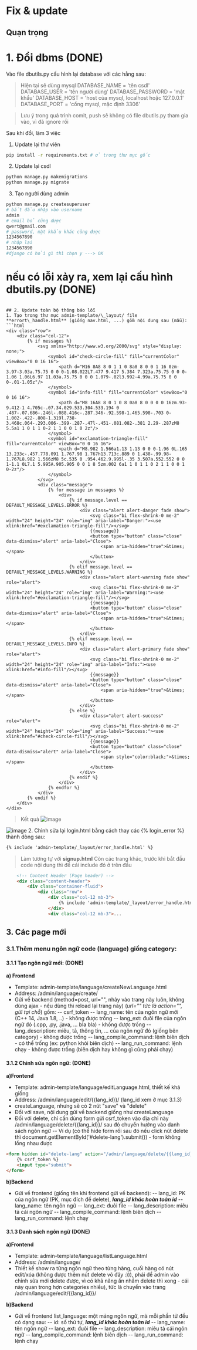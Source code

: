 # Fix & update
## Quạn trọng
# 1. Đổi dbms   (DONE)
Vào file dbutils.py cấu hình lại database với các hằng sau:
> Hiện tại sẽ dùng mysql
DATABASE_NAME = 'tên csdl'
DATABASE_USER = 'tên người dùng'
DATABASE_PASSWORD = 'mật khẩu'
DATABASE_HOST = 'host của mysql, localhost hoặc 127.0.0.1'
DATABASE_PORT = 'cổng mysql, mặc định 3306'

> Lưu ý trong quá trình comit, push sẽ không có file dbutils.py tham gia vào, vì đã ignore rồi

Sau khi đổi, làm 3 việc
1. Update lại thư viên
```bash
pip install -r requirements.txt # ở trong thư mục gốc
```
2. Update lại csdl
```bash
python manage.py makemigrations
python manage.py migrate
```
3. Tạo người dùng admin
```bash
python manage.py createsuperuser
# bắt đầu nhập vào username
admin
# email bỏ cũng được
qwert@gmail.com
# password, mật khẩu khác cũng được
1234567890
# nhập lại
1234567890
#django có hỏi gì thì chọn y ---> OK
```
# nếu có lỗi xảy ra, xem lại cấu hình dbutils.py (DONE)
```

## 2. Update toàn bộ thông báo lỗi
1. Tạo trong thư mục admin-template/\_layout/ file **errort\_handle.html** (giống nav.html, ...) gồm nội dung sau (mẫu):
```html
<div class="row">
    <div class="col-12">
        {% if messages %}
            <svg xmlns="http://www.w3.org/2000/svg" style="display: none;">
                <symbol id="check-circle-fill" fill="currentColor" viewBox="0 0 16 16">
                    <path d="M16 8A8 8 0 1 1 0 8a8 8 0 0 1 16 0zm-3.97-3.03a.75.75 0 0 0-1.08.022L7.477 9.417 5.384 7.323a.75.75 0 0 0-1.06 1.06L6.97 11.03a.75.75 0 0 0 1.079-.02l3.992-4.99a.75.75 0 0 0-.01-1.05z"/>
                </symbol>
                <symbol id="info-fill" fill="currentColor" viewBox="0 0 16 16">
                    <path d="M8 16A8 8 0 1 0 8 0a8 8 0 0 0 0 16zm.93-9.412-1 4.705c-.07.34.029.533.304.533.194 0 .487-.07.686-.246l-.088.416c-.287.346-.92.598-1.465.598-.703 0-1.002-.422-.808-1.319l.738-3.468c.064-.293.006-.399-.287-.47l-.451-.081.082-.381 2.29-.287zM8 5.5a1 1 0 1 1 0-2 1 1 0 0 1 0 2z"/>
                </symbol>
                <symbol id="exclamation-triangle-fill" fill="currentColor" viewBox="0 0 16 16">
                    <path d="M8.982 1.566a1.13 1.13 0 0 0-1.96 0L.165 13.233c-.457.778.091 1.767.98 1.767h13.713c.889 0 1.438-.99.98-1.767L8.982 1.566zM8 5c.535 0 .954.462.9.995l-.35 3.507a.552.552 0 0 1-1.1 0L7.1 5.995A.905.905 0 0 1 8 5zm.002 6a1 1 0 1 1 0 2 1 1 0 0 1 0-2z"/>
                </symbol>
            </svg>
            <div class="message">
                {% for message in messages %}
                    <div>
                        {% if message.level == DEFAULT_MESSAGE_LEVELS.ERROR %}
                            <div class="alert alert-danger fade show">
                                <svg class="bi flex-shrink-0 me-2" width="24" height="24" role="img" aria-label="Danger:"><use xlink:href="#exclamation-triangle-fill"/></svg>
                                {{message}}
                                <button type="button" class="close" data-dismiss="alert" aria-label="Close">
                                    <span aria-hidden="true">&times;</span>
                                </button>
                            </div>
                        {% elif message.level == DEFAULT_MESSAGE_LEVELS.WARNING %}
                            <div class="alert alert-warning fade show" role="alert">
                                <svg class="bi flex-shrink-0 me-2" width="24" height="24" role="img" aria-label="Warning:"><use xlink:href="#exclamation-triangle-fill"/></svg>
                                {{message}}
                                <button type="button" class="close" data-dismiss="alert" aria-label="Close">
                                    <span aria-hidden="true">&times;</span>
                                </button>
                            </div>
                        {% elif message.level == DEFAULT_MESSAGE_LEVELS.INFO %}
                            <div class="alert alert-primary fade show" role="alert">
                                <svg class="bi flex-shrink-0 me-2" width="24" height="24" role="img" aria-label="Info:"><use xlink:href="#info-fill"/></svg>
                                {{message}}
                                <button type="button" class="close" data-dismiss="alert" aria-label="Close">
                                    <span aria-hidden="true">&times;</span>
                                </button>
                            </div>
                        {% else %}
                            <div class="alert alert-success" role="alert">
                                <svg class="bi flex-shrink-0 me-2" width="24" height="24" role="img" aria-label="Success:"><use xlink:href="#check-circle-fill"/></svg>
                                {{message}}
                                <button type="button" class="close" data-dismiss="alert" aria-label="Close">
                                    <span style="color:black;">&times;</span>
                                </button>
                            </div>
                        {% endif %}
                    </div>
                {% endfor %}
            </div>
        {% endif %}
    </div>
</div>
```
> Kết quả
![image](https://i.ibb.co/93gFrH5/u1.png)

![image](https://i.ibb.co/pbPnqnV/u2.png)
2. Chỉnh sửa lại login.html bằng cách thay các {% login_error %} thành dòng sau:
```html
{% include 'admin-template/_layout/error_handle.html' %}
```
> Làm tương tự với **signup.html**
> Còn các trang khác, trước khi bắt đầu code nội dung thì để cái include đó ở trên đầu
```html
	<!-- Content Header (Page header) -->
	<div class="content-header">
		<div class="container-fluid">
			<div class="row">
				<div class="col-12 mb-3">
					{% include 'admin-template/_layout/error_handle.html' %}
				</div>
				<div class="col-12 mb-3">...
```
## 3. Các page mới
### 3.1.Thêm menu ngôn ngữ code (language) giống category:
#### 3.1.1 Tạo ngôn ngữ mới:    (DONE)

**a) Frontend**
- Template: admin-template/language/createNewLanguage.html
- Address: /admin/language/create/
- Gửi về backend (method=post, url="", nhảy vào trang này luôn, không dùng ajax - nếu dùng thì reload lại trang này) (_url="" tức là action="", gửi tại chỗ_) gồm:
-- csrf_token
-- lang_name: tên của ngôn ngữ mới (C++ 14, Java 1.8, ..) - không được trống
-- lang_ext: đuôi file của ngôn ngữ đó (.cpp, .py, .java, ... bla bla) - không được trống
-- lang_description: miêu, tả, thông tin, ... của ngôn ngữ đó (giống bên category) - không được trống
-- lang_compile_command: lệnh biên dịch - có thể trống (ex: python khỏi biên dịch)
-- lang_run_command: lệnh chạy - không được trống (biên dịch hay không gì cũng phải chạy)

#### 3.1.2 Chỉnh sửa ngôn ngữ:   (DONE)
**a)Frontend**
- Template: admin-template/language/editLanguage.html, thiết kế khá giống
- Address: /admin/language/edit/{{lang\_id}}/ (lang\_id xem ở mục 3.1.3)
- createLanguage, nhưng sẽ có 2 nút "save" và "delete"
- Đối với save, nội dung gửi về backend giống như createLanguage
- Đối với delete, chỉ cần dùng form gửi csrf\_token vào địa chỉ này /admin/language/delete/{{lang_id}}/ sau đó chuyển hướng vào danh sách ngôn ngữ
-- Ví dụ (có thể hide form rồi sau đó nếu click nút delete thì document.getElementById('#delete-lang').submit()) - form không lồng nhau được
```html
<form hidden id="delete-lang" action="/admin/language/delete/{{lang_id}}/" method="post">
    {% csrf_token %}
    <input type="submit">
</form>
```
**b)Backend**
- Gửi về frontend (giống tên khi frontend gửi về backend):
-- lang_id: PK của ngôn ngữ (PK, mục đích để delete), ***lang_id khác hoàn toàn id***
-- lang_name: tên ngôn ngữ
-- lang_ext: đuôi file
-- lang_description: miêu tả cái ngôn ngữ
-- lang\_compile\_command: lệnh biên dịch
-- lang\_run\_command: lệnh chạy

#### 3.1.3 Danh sách ngôn ngữ (DONE)
**a)Frontend**
- Template: admin-template/language/listLanguage.html
- Address: /admin/language/
- Thiết kế show ra từng ngôn ngữ theo từng hàng, cuối hàng có nút edit/xóa (không được thêm nút delete vô đây :))), phải để admin vào chỉnh sửa mới delete được, vì có khả năng ấn nhầm delete thì xong - cái này quan trong hợn categories nhiều), tức là chuyển vào trang /admin/language/edit/{{lang_id}}/ 

**b)Backend**
- Gửi về frontend list_language: một mảng ngôn ngữ, mà mỗi phần tử đều có dạng sau:
-- id: số thứ tự, ***lang_id khác hoàn toàn id***
-- lang_name: tên ngôn ngữ
-- lang_ext: đuôi file
-- lang_description: miêu tả cái ngôn ngữ
-- lang\_compile\_command: lệnh biên dịch
-- lang\_run\_command: lệnh chạy
